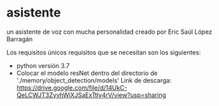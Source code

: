 # asistente
un asistente de voz con mucha personalidad creado por Eric Saúl López Barragán

Los requisitos únicos requisitos que se necesitan son los siguientes:
- python versión 3.7
- Colocar el modelo resNet dentro del directorio de './memory/object_detection/models'
  Link de descarga: https://drive.google.com/file/d/14UkC-QeLCWJT3ZyvhWiXJSaExTtly4rV/view?usp=sharing
